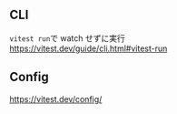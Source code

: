 ## CLI

`vitest run`で watch せずに実行  
https://vitest.dev/guide/cli.html#vitest-run

## Config

https://vitest.dev/config/
